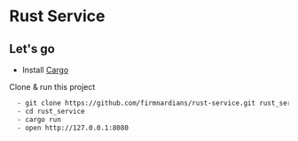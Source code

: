 # Rust Service

## Let's go

-   Install [Cargo](https://doc.rust-lang.org/cargo/getting-started/installation.html)

Clone & run this project

```bash
  - git clone https://github.com/firmnardians/rust-service.git rust_service
  - cd rust_service
  - cargo run
  - open http://127.0.0.1:8080

```

